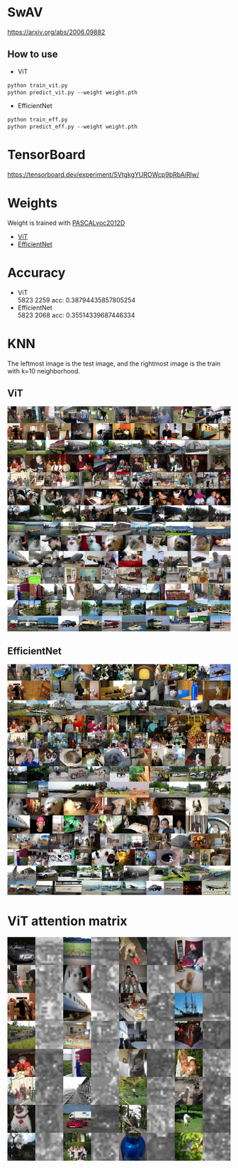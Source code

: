 # SwAV
https://arxiv.org/abs/2006.09882

## How to use
- ViT
```
python train_vit.py
python predict_vit.py --weight weight.pth
```
- EfficientNet
```
python train_eff.py
python predict_eff.py --weight weight.pth
```

# TensorBoard
https://tensorboard.dev/experiment/5VtgkgYUROWcp9bRbAiRlw/

# Weights
Weight is trained with [PASCALvoc2012D](http://host.robots.ox.ac.uk/pascal/VOC/voc2012/index.html)
- [ViT](https://drive.google.com/file/d/18cnvLklH3fPuv74LFbnygZB4lpMR_TYT/view?usp=sharing)
- [EfficientNet](https://drive.google.com/file/d/1SvRMqmWoiikuGCuJ92pRVv90-UzEwl3g/view?usp=sharing)

# Accuracy
- ViT<br>
5823 2259 acc: 0.38794435857805254
- EfficientNet<br>
5823 2068 acc: 0.35514339687446334

# KNN
The leftmost image is the test image, and the rightmost image is the train with k=10 neighborhood.
## ViT
![](./knn_vit.png)

## EfficientNet
![](./knn_eff.png)

# ViT attention matrix
![](./imgattnmap_vit.png)
